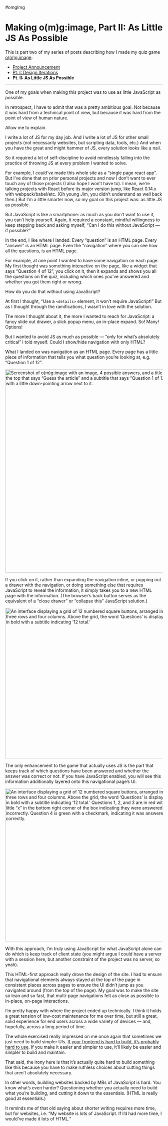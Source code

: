 
#omgImg

# Making o(m)g:image, Part II: As Little JS As Possible

This is part two of my series of posts describing how I made my  quiz game [o(m)g:image](https://omgimg.jim-nielsen.com).

- [Project Announcement](https://blog.jim-nielsen.com/2024/omgimg/)
- [Pt. I: Design Iterations](https://blog.jim-nielsen.com/2024/making-omgimg-pt-i/)
- **Pt. II: As Little JS As Possible**

---

One of my goals when making this project was to use as little JavaScript as possible.

In retrospect, I have to admit that was a pretty ambitious goal. Not because it was hard from a technical point of view, but because it was hard from the point of view of human nature.

Allow me to explain.

I write a lot of JS for my day job. And I write a lot of JS for other small projects (not necessarily websites, but scripting data, tools, etc.) And when you have the great and might hammer of JS, every solution looks like a nail.

So it required a lot of self-discipline to avoid mindlessly falling into the practice of throwing JS at every problem I wanted to solve.

For example, I _could’ve_ made this whole site as a “single page react app”. But I’ve done that on prior personal projects and now I don’t want to ever touch any of those projects (I also hope I won’t have to). I mean, we’re talking projects with React before its major version jump, like React 0.14.x with webpack/babel/etc. (Oh young Jim, you didn’t understand as well back then.) But I’m a little smarter now, so my goal on this project was: as little JS as possible.

But JavaScript is like a smartphone: as much as you don’t want to use it, you can’t help yourself. Again, it required a constant, mindful willingness to keep stepping back and asking myself, “Can I do this without JavaScript — if possible?”

In the end, I like where I landed. Every “question” is an HTML page. Every “answer” is an HTML page. Even the “navigation” where you can see how all the questions, is an HTML page.

For example, at one point I wanted to have some navigation on each page. My first thought was something interactive on the page, like a widget that says “Question 4 of 12”, you click on it, then it expands and shows you all the questions on the quiz, including which ones you’ve answered and whether you got them right or wrong.

How do you do that without using JavaScript?

At first I thought, “Use a `<details>` element, it won’t require JavaScript!” But as I thought through the ramifications, I wasn’t in love with the solution.

The more I thought about it, the more I wanted to reach for JavaScript: a fancy slide out drawer, a slick popup menu, an in-place expand. So! Many! Options!

But I wanted to avoid JS as much as possible — ”only for what’s absolutely critical” I told myself. Could I show/hide navigation with only HTML?

What I landed on was navigation as an HTML page. Every page has a little piece of information that tells you what question you’re looking at, e.g. “Question 1 of 12”.

<img src="https://cdn.jim-nielsen.com/blog/2024/omg-img-ii-nav.png" width="545" height="648" alt="Screenshot of o(m)g:image with an image, 4 possible answers, and a title at the top that says “Guess the article” and a subtitle that says “Question 1 of 12” with a little down-pointing arrow next to it." />

If you click on it, rather than expanding the navigation inline, or popping out a drawer with the navigation, or doing something else that requires JavaScript to reveal the information, it simply takes you to a new HTML page with the information. (The browser’s back button serves as the equivalent of a “close drawer” or “collapse this” JavaScript solution.)

<img src="https://cdn.jim-nielsen.com/blog/2024/omg-img-ii-nav-js-none.png" width="531" height="480" alt="An interface displaying a grid of 12 numbered square buttons, arranged in three rows and four columns. Above the grid, the word ‘Questions’ is displayed in bold with a subtitle indicating ‘12 total.’" />

The only enhancement to the game that actually uses JS is the part that keeps track of which questions have been answered and whether the answer was correct or not. If you have JavaScript enabled, you will see this information additionally layered onto this navigational page’s UI.

<img src="https://cdn.jim-nielsen.com/blog/2024/omg-img-ii-nav-js.png" width="534" height="488" alt="An interface displaying a grid of 12 numbered square buttons, arranged in three rows and four columns. Above the grid, the word ‘Questions’ is displayed in bold with a subtitle indicating ‘12 total.’ Questions 1, 2, and 3 are in red with a little “x” in the bottom right corner of the box indicating they were answered incorrectly. Question 4 is green with a checkmark, indicating it was answered correctly." />

With this approach, I’m truly using JavaScript for what JavaScript alone can do which is keep track of client state (you might argue I could have a server with a session here, but another constraint of the project was no server, so yeah).

This HTML-first approach really drove the design of the site. I had to ensure that navigational elements always stayed at the top of the page in consistent places across pages to ensure the UI didn’t jump as you navigated around (from the top of the page). My goal was to make the site so lean and so fast, that multi-page navigations felt as close as possible to in-place, on-page interactions.

I’m pretty happy with where the project ended up technically. I think it holds a great tension of low-cost maintenance for me over time, but still a great, solid experience for end users across a wide variety of devices — and, hopefully, across a long period of time.

The whole exercised really impressed on me once again that sometimes we just need to build simpler UIs. [If your frontend is hard to build, it’s probably hard to use](https://x.com/BHolmesDev/status/1847333132871053712). If you make it easier and simpler to use, it’ll likely be easier and simpler to build and maintain.

That said, the irony here is that it’s actually quite hard to build something like this because you have to make ruthless choices about cutting things that aren’t absolutely necessary. 

In other words, building websites backed by MBs of JavaScript is  hard. You know what’s even harder? Questioning whether you actually need to build what you’re building, and cutting it down to the essentials. (HTML is really good at essentials.)

It reminds me of that old saying about shorter writing requires more time, but for websites, i.e. “My website is lots of JavaScript. If I’d had more time, I would’ve made it lots of HTML.”